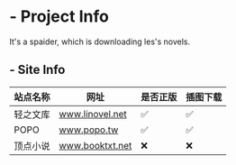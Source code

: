 # - Project Info
It's a spaider, which is downloading les's novels.

## - Site Info

| 站点名称     | 网址              | 是否正版 | 插图下载
| ------------ | ----------------- | -------- | -------- |
| 轻之文库   | www.linovel.net    | ✅       |  ✅      |
| POPO       | www.popo.tw | ✅       | ✅      |
| 顶点小说       | www.booktxt.net |  ❌      | ❌      |
